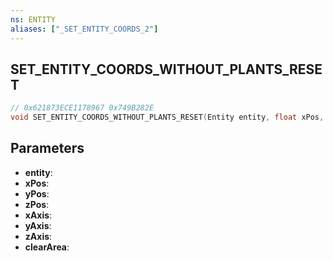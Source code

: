 ```yaml
---
ns: ENTITY
aliases: ["_SET_ENTITY_COORDS_2"]
---
```

## SET_ENTITY_COORDS_WITHOUT_PLANTS_RESET

```c
// 0x621873ECE1178967 0x749B282E
void SET_ENTITY_COORDS_WITHOUT_PLANTS_RESET(Entity entity, float xPos, float yPos, float zPos, BOOL xAxis, BOOL yAxis, BOOL zAxis, BOOL clearArea);
```

## Parameters
* **entity**: 
* **xPos**: 
* **yPos**: 
* **zPos**: 
* **xAxis**: 
* **yAxis**: 
* **zAxis**: 
* **clearArea**: 

